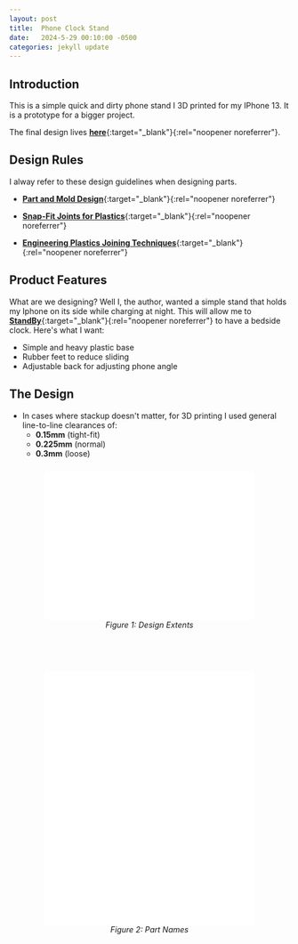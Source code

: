 ```yaml
---
layout: post
title:  Phone Clock Stand
date:   2024-5-29 00:10:00 -0500
categories: jekyll update
---
```



## **Introduction**
This is a simple quick and dirty phone stand I 3D printed for my IPhone 13. It is a prototype for a bigger project.

The final design lives [**here**](https://github.com/jmdevy/phone_clock_stand){:target="_blank"}{:rel="noopener noreferrer"}.

## **Design Rules**
I alway refer to these design guidelines when designing parts.

* [**Part and Mold Design**](https://web.archive.org/web/20240531004633/https://kompozit.org.tr/wp-content/uploads/2021/11/A_Design_Guide_Part_and_Mold_Design_Engi.pdf){:target="_blank"}{:rel="noopener noreferrer"}

* [**Snap-Fit Joints for Plastics**](https://web.archive.org/web/20230816100057/https://fab.cba.mit.edu/classes/S62.12/people/vernelle.noel/Plastic_Snap_fit_design.pdf){:target="_blank"}{:rel="noopener noreferrer"}

* [**Engineering Plastics Joining Techniques**](https://web.archive.org/web/20230602222325/https://techcenter.lanxess.com/scp/americas/en/docguard/Joining_Guide.pdf?docId=77016){:target="_blank"}{:rel="noopener noreferrer"}

## **Product Features**
What are we designing? Well I, the author, wanted a simple stand that holds my Iphone on its side while charging at night. This will allow me to [**StandBy**](https://support.apple.com/guide/iphone/use-standby-iph878d77632/ios){:target="_blank"}{:rel="noopener noreferrer"} to have a bedside clock. Here's what I want:
* Simple and heavy plastic base
* Rubber feet to reduce sliding
* Adjustable back for adjusting phone angle

## **The Design**
* In cases where stackup doesn't matter, for 3D printing I used general line-to-line clearances of:
    * **0.15mm** (tight-fit)
    * **0.225mm** (normal)
    * **0.3mm** (loose)

<div style="width:100%; display:flex; justify-content:center; align-items:center; margin-top:25px">
    <img width="75%" src="/assets/2024-5-29-phone-clock-stand-hands-on-guide-to-plastic-design/extents_drawing.svg" alt="Design Extents"/>
</div>
<center><i>Figure 1: Design Extents</i></center>

<br>
<br>
<br>

<div style="width:100%; display:flex; justify-content:center; align-items:center; margin-top:25px">
    <img width="75%" src="/assets/2024-5-29-phone-clock-stand-hands-on-guide-to-plastic-design/names_drawing.svg" alt="Part Names"/>
</div>
<center><i>Figure 2: Part Names</i></center>
